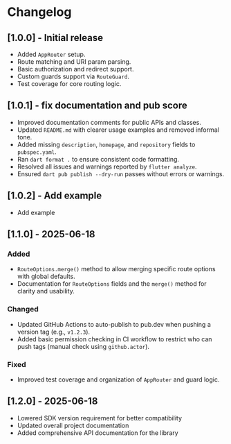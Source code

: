 # Changelog

## [1.0.0] - Initial release
- Added `AppRouter` setup.
- Route matching and URI param parsing.
- Basic authorization and redirect support.
- Custom guards support via `RouteGuard`.
- Test coverage for core routing logic.

## [1.0.1] - fix documentation and pub score
- Improved documentation comments for public APIs and classes.
- Updated `README.md` with clearer usage examples and removed informal tone.
- Added missing `description`, `homepage`, and `repository` fields to `pubspec.yaml`.
- Ran `dart format .` to ensure consistent code formatting.
- Resolved all issues and warnings reported by `flutter analyze`.
- Ensured `dart pub publish --dry-run` passes without errors or warnings.

## [1.0.2] - Add example
- Add example

## [1.1.0] - 2025-06-18

### Added
- `RouteOptions.merge()` method to allow merging specific route options with global defaults.
- Documentation for `RouteOptions` fields and the `merge()` method for clarity and usability.

### Changed
- Updated GitHub Actions to auto-publish to pub.dev when pushing a version tag (e.g., `v1.2.3`).
- Added basic permission checking in CI workflow to restrict who can push tags (manual check using `github.actor`).

### Fixed
- Improved test coverage and organization of `AppRouter` and guard logic.

## [1.2.0] - 2025-06-18
- Lowered SDK version requirement for better compatibility
- Updated overall project documentation
- Added comprehensive API documentation for the library